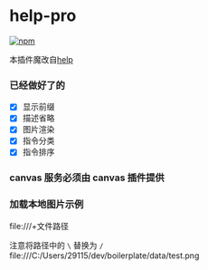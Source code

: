 # help-pro

[![npm](https://img.shields.io/npm/v/koishi-plugin-help-pro?style=flat-square)](https://www.npmjs.com/package/koishi-plugin-help-pro)

本插件魔改自[help](https://github.com/koishijs/koishi/tree/master/plugins/common/help)

### 已经做好了的

- [x] 显示前缀
- [x] 描述省略
- [x] 图片渲染
- [x] 指令分类
- [x] 指令排序

### canvas 服务必须由 canvas 插件提供

### 加载本地图片示例

file:///+文件路径

注意将路径中的 `\` 替换为 `/`
file:///C:/Users/29115/dev/boilerplate/data/test.png